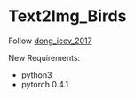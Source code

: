 # Text2Img_Birds
Follow [dong_iccv_2017](https://github.com/woozzu/dong_iccv_2017)

New Requirements:  
- python3
- pytorch 0.4.1
